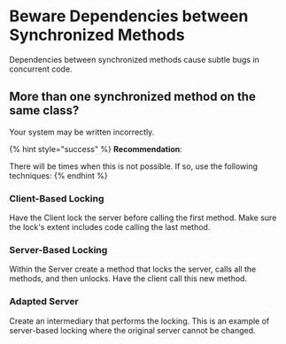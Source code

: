 # Beware Dependencies between Synchronized Methods

Dependencies between synchronized methods cause subtle bugs in concurrent code.

## More than one synchronized method on the same class?&#x20;

Your system may be written incorrectly.

{% hint style="success" %}
**Recommendation**:

There will be times when this is not possible. If so, use the following techniques:
{% endhint %}

### Client-Based Locking

Have the Client lock the server before calling the first method. Make sure the lock's extent includes code calling the last method.

### Server-Based Locking

Within the Server create a method that locks the server, calls all the methods, and then unlocks. Have the client call this new method.

### Adapted Server

Create an intermediary  that performs the locking. This is an example of server-based locking where the original server cannot be changed.
